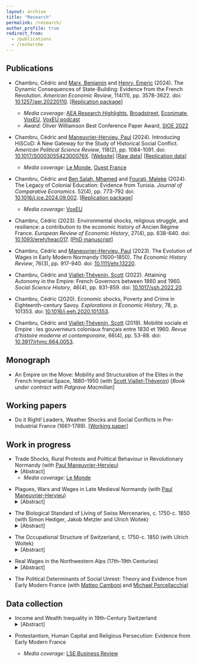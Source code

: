 ```yaml
---
layout: archive
title: "Research"
permalink: /research/
author_profile: true
redirect_from:
  - /publications
  - /recherche
---
```


## Publications

* Chambru, Cédric and [Marx, Benjamin](https://sites.google.com/view/bmarx) and [Henry, Emeric](https://sites.google.com/site/emericmlhenry) (2024). The Dynamic Consequences of State-Building: Evidence from the French Revolution. *American Economic Review*, 114(11), pp. 3578-3622. doi: [10.1257/aer.20220110](https://doi.org/10.1257/aer.20220110). [[Replication package](https://doi.org/10.3886/E198461V1)]
   - *Media coverage:* [AEA Research Highlights](https://www.aeaweb.org/research/state-building-french-revolution), [Broadstreet](https://broadstreet.blog/2022/07/22/how-radical-administrative-reforms-unfold-evidence-from-frances-rotating-capitals), [Econimate](https://youtu.be/fCKFnRsTUKE), [VoxEU](https://voxeu.org/article/building-state-one-step-time), [VoxEU podcast](https://voxeu.org/vox-talks/french-revolution-state-building)
   - *Award:* Oliver Williamson Best Conference Paper Award, [SIOE 2022](https://www.sioe.org/news/oliver-e-williamson-best-conference-paper-award-2022)

* Chambru, Cédric and [Maneuvrier-Hervieu, Paul](https://paulmaneuvrierhervieu.github.io) (2024). Introducing HiSCoD: A New Gateway for the Study of Historical Social Conflict. *American Political Science Review*, 118(2), pp. 1084-1091. doi: [10.1017/S000305542300076X](https://doi.org/10.1017/S000305542300076X). [[Website](https://www.unicaen.fr/hiscod)] [[Raw data](https://github.com/hiscod/hiscod-project)] [[Replication data](https://doi.org/10.7910/DVN/HGFLGK)] 
   - *Media coverage:* [Le Monde](https://www.lemonde.fr/idees/article/2021/05/20/deux-siecles-de-revoltes-populaires-decryptees-le-gilet-jaune-se-porte-depuis-bien-longtemps_6080797_3232.html), [Ouest France](https://www.ouest-france.fr/normandie/caen-14000/entretien-hiscod-la-base-de-donnees-sur-les-emeutes-developpee-a-caen-d995b80e-003b-11ec-89f6-98e781273c08)
    
* Chambru, Cédric and [Ben Salah, Mhamed](https://mhamedbensalah.github.io) and [Fourati, Maleke](https://sites.google.com/view/malekefourati) (2024). The Legacy of Colonial Education: Evidence from Tunisia. *Journal of Comparative Economics*. 52(4), pp. 773-792 doi: [10.1016/j.jce.2024.09.002](https://doi.org/10.1016/j.jce.2024.09.002). [[Replication package](https://doi.org/10.5281/zenodo.13926269)]
  - *Media coverage:* [VoxEU](https://cepr.org/voxeu/columns/addressing-lingering-effects-colonial-influence-educational-institutions)

* Chambru, Cédric (2023). Environmental shocks, religious struggle, and resilience: a contribution to the economic history of Ancien Régime France. *European Review of Economic History*, 27(4), pp. 638-640. doi: [10.1093/ereh/heac017](https://doi.org/10.1093/ereh/heac017). [[PhD manuscript](https://archive-ouverte.unige.ch/unige:119759)]

* Chambru, Cédric and [Maneuvrier-Hervieu, Paul](https://paulmaneuvrierhervieu.github.io) (2023). The Evolution of Wages in Early Modern Normandy (1600–1850). *The Economic History Review*, 76(3), pp. 917-940. doi: [10.1111/ehr.13220](https://doi.org/10.1111/ehr.13220).

* Chambru, Cédric and [Viallet-Thévenin, Scott](https://cv.archives-ouvertes.fr/scott-viallet-thevenin) (2022). Attaining Autonomy in the Empire: French Governors between 1860 and 1960. *Social Science History*, 46(4), pp. 831-859. doi: [10.1017/ssh.2022.20](https://doi.org/10.1017/ssh.2022.20).
 
* Chambru, Cédric (2020). Economic shocks, Poverty and Crime in Eighteenth-century Savoy. *Explorations in Economic History*, 78, p. 101353. doi: [10.1016/j.eeh.2020.101353](https://doi.org/10.1016/j.eeh.2020.101353).

* Chambru, Cédric and  [Viallet-Thévenin, Scott](https://cv.archives-ouvertes.fr/scott-viallet-thevenin) (2019). Mobilité sociale et Empire : les gouverneurs coloniaux français entre 1830 et 1960. *Revue d'histoire moderne et contemporaine*, 66(4), pp. 53-88. doi: [10.3917/rhmc.664.0053](https://doi.org/10.3917/rhmc.664.0053).

## Monograph

* An Empire on the Move: Mobility and Structuration of the Elites in the French Imperial Space, 1880–1950 (with [Scott Viallet-Thévenin](https://cv.archives-ouvertes.fr/scott-viallet-thevenin)) [*Book under contract with Palgrave Macmillan*]

## Working papers  

* Do it Right! Leaders, Weather Shocks and Social Conflicts in Pre-Industrial France (1661-1789). [[Working paper](https://doi.org/10.5167/uzh-186150)]

## Work in progress  

<ul>
  <li>Trade Shocks, Rural Protests and Political Behaviour in Revolutionary Normandy (with <a href="https://paulmaneuvrierhervieu.github.io">Paul Maneuvrier-Hervieu</a>)
    <details>
      <summary>[Abstract]</summary>
      <p align="justify">
        <em>
          In 1787, the application of the Eden Treaty established a competitive system between France and England. In Normandy, one of the most industrialised region of France, the cotton textile imports from Britain caused a sharp decline in the regional industrial production. Unable to sustain the competition from England, Norman manufacturers had to reduce their production, dismiss workers, or declare bankruptcy. In the following months, unemployment and vagrancy quickly rose and many social conflicts occurred in different parts of the province. In this paper, we explore the socio-economic consequences of this trade agreement on political behaviour during the French Revolution. Using merchants' bankruptcy records, state surveys quantifying begging and unemployment, and data on the spread of social conflict data, we document that the Eden-Agreement had a large socio-economic impact on parishes specialised in the textile industry. We further show that these municipalities were more likely than their counterparts to support the French Revolution and the Jacobin government.
        </em>
      </p>
    </details>
    <ul>
      <li>
        <em>Media coverage:</em> <a href="https://www.lemonde.fr/idees/article/2023/03/16/entre-1786-et-1789-les-ateliers-normands-sont-vite-passes-du-doux-commerce-a-la-crise-sociale_6165680_3232.html">Le Monde</a>
      </li>
    </ul>
  </li>
</ul>

<ul>
  <li>Plagues, Wars and Wages in Late Medieval Normandy (with <a href="https://paulmaneuvrierhervieu.github.io">Paul Maneuvrier-Hervieu</a>)
    <details>
      <summary>[Abstract]</summary>
      <p align="justify">
        <em>
          In this paper, we propose to analyse the evolution of Norman wages from 1300 to 1600. We rely on new data on wages and prices to estimate series of wages for daily rural and urban skilled and unskilled labourers as well as a tentative series for male annual labourers. In Normandy as elsewhere in Europe, the Black Death and the plague of 1361 initiated a severe demographic crisis. Beyond plagues, Normandy had also to face the consequences of the Hundred Year War between England and France. The effect of the occupation of Normandy by English troops between 1417-9 and 1450 is, however, quite uncertain. The constant demand of supplies certainly drove increases in crop prices, but the demand for craftsmen to construct new fortifications required to hold the territory also plausibly increased labour scarcity and wages. Using data on population derived from hearth rolls for various years and spatial variations in the exposure to the English occupation, we try to understand how plagues, wars and labour scarcity articulated and could explain the formation/evolution of wages during the 15th century in Normandy.
        </em>
      </p>
    </details>
  </li>
</ul>

<ul>
  <li>The Biological Standard of Living of Swiss Mercenaries, c. 1750-c. 1850 (with Simon Hediger, Jakob Metzler and Ulrich Woitek)
    <details>
      <summary>[Abstract]</summary>
      <p align="justify">
        <em>
          Although the practice of hiring out citizens to fight for foreign countries lost its importance for generating income during the 18th Century, Swiss mercenaries sent by the state were still under contract up until the mid of the 19th Century. The contracts contain, among other information, height as a means of identification and as an indication of fitness for service. We use this data to look at the change in the biological standard of living in the period c. 1750–c. 1850, considering the specific nature of the mercenary trade. Besides correcting for truncation, the wealth of available data allows distinguishing between birthyear and measurement year effects. Preliminary results show that not taking the measurement year effect into account would lead to a misinterpretation of the changes in the biological standard of living in the period and region of interest. To check whether our  results are not just due to the specific population subgroup we analyze, we compare them with data from prison records and passport registers.
        </em>
      </p>
    </details>
  </li>
</ul>

<ul>
  <li>The Occupational Structure of Switzerland, c. 1750-c. 1850 (with Ulrich Woitek)
    <details>
      <summary>[Abstract]</summary>
      <p align="justify">
        <em>
          In this paper, we propose to reconstruct the occupational structure of Switzerland at the turn of the 19th century. We rely a variety of sources, including population censuses, citizen registers (Bürgerverzeichnisse), marriage certificates, passport data, and prison records to estimate the regional distribution of employment at the sector (primary, secondary, tertiary) and sub-sectors (farmers, miners, textile workers, transport workers, etc.) level between the mid-18th century and the mid-19th century. We discuss how each source can help dealing with indistinct denomination (e.g. labourer), and circumventing the issue of missing men and women. We show that if the structural transformation of the Swiss economy was slow during the 18th century, regional specialisation was well underway. We find evidence of industrial (spinning and weaving) activities across all Switzerland, but mostly Zurich and its eastern surroundings. In Jura, the rise of the watch industry also led to structural transformation shifting away the core of the economy from the agricultural sector. We posit these divergences may well have contributed to the large spatial inequalities observed across Switzerland in the 1850s.
        </em>
      </p>
    </details>
  </li>
</ul>

<ul>
  <li>Real Wages in the Northwestern Alps (17th-19th Centuries)
    <details>
      <summary>[Abstract]</summary>
      <p align="justify">
        <em>
          While Switzerland is nowadays one of the richest country in the world, we know very little about Swiss economic growth prior to the 19th century. After 1685, the inflows of French Huguenots contributed to the development of various industries, including watchmaking and painted textile (indiennes), in the western part of country. However, the overall effect on the local economy is poorly understood. In this paper, we address these shortcomings by analysing the evolution of real wages in Geneva and its surrounding areas from the late 17th century to the mid-19th century. We use primary and secondary sources to establish series of wages for daily skilled and unskilled male labour. To provide a tentative comparison, we also collect information on wages and prices for the Duchy of Savoy and the city of Lausanne.
        </em>
      </p>
    </details>
  </li>
</ul>

* The Political Determinants of Social Unrest: Theory and Evidence from Early Modern France (with [Matteo Camboni](https://sites.google.com/u.northwestern.edu/matteocamboni/home) and [Michael Porcellacchia](https://sites.google.com/view/michael-porcellacchia))

## Data collection

<ul>
  <li>Income and Wealth Inequality in 19th-Century Switzerland
    <details>
      <summary>[Abstract]</summary>
      <p align="justify">
        <em>        
          Recent research has explored the evolution of income and wealth inequalities in Switzerland over the 20th century. In particular, changes at the very top of the distribution have attracted the most attention, and especially with regard to behavioral responses to changes in wealth tax rates. Little is known, however, on the evolution of inequalities durign the economic take-off of Switzerland. In this paper, I provide an overview of income and wealth inequality in Switzerland during the 19th century by relying on newly collected data from municipal tax registers and cadastral registers.
        </em>
      </p>
    </details>
  </li>
</ul>

* Protestantism, Human Capital and Religious Persecution: Evidence from Early Modern France

    - *Media coverage:* [LSE Business Review](https://blogs.lse.ac.uk/businessreview/2020/10/16/what-consequences-did-religious-intolerance-against-the-huguenots-have-in-france/)



